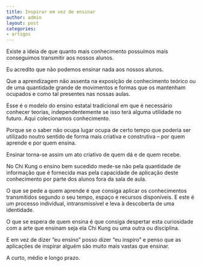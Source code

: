 ```yaml
---
title: Inspirar em vez de ensinar
author: admin
layout: post
categories:
- artigos
---
```

Existe a ideia de que quanto mais conhecimento possuímos mais conseguimos transmitir aos nossos alunos.

Eu acredito que não podemos ensinar nada aos nossos alunos.

Que a aprendizagem não assenta na exposição de conhecimento teórico ou de uma quantidade grande de movimentos e formas que os mantenham ocupados e como tal presentes nas nossas aulas.

Esse é o modelo do ensino estatal tradicional em que é necessário conhecer teorias, independentemente se isso terá alguma utilidade no futuro. Aqui colecionamos conhecimento.

Porque se o saber não ocupa lugar ocupa de certo tempo que poderia ser utilizado noutro sentido de forma mais criativa e construtiva &#8211; por quem aprende e por quem ensina.

Ensinar torna-se assim um ato criativo de quem dá e de quem recebe.

No Chi Kung o ensino bem sucedido mede-se não pela quantidade de informação que é fornecida mas pela capacidade de aplicação deste conhecimento por parte dos alunos fora da sala de aula.

O que se pede a quem aprende é que consiga aplicar os conhecimentos transmitidos segundo o seu tempo, espaço e recursos disponíveis. E este é um processo individual, intransmissível e leva à descoberta de uma identidade.

O que se espera de quem ensina é que consiga despertar esta curiosidade com a arte que ensinam seja ela Chi Kung ou uma outra ou disciplina.

E em vez de dizer &#8220;eu ensino&#8221; posso dizer &#8220;eu inspiro&#8221; e penso que as aplicações de inspirar alguém são muito mais vastas que ensinar.

A curto, médio e longo prazo.
